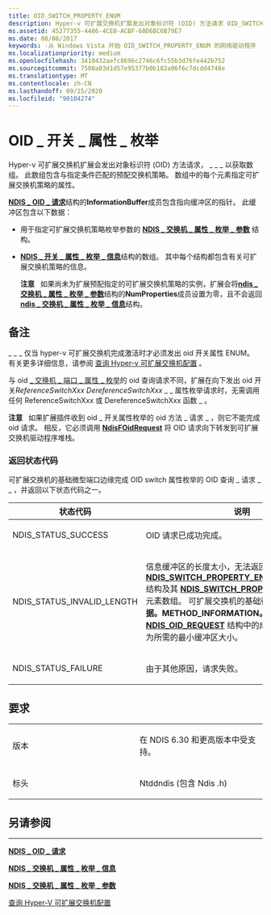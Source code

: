 ```yaml
---
title: OID_SWITCH_PROPERTY_ENUM
description: Hyper-v 可扩展交换机扩展发出对象标识符 (OID) 方法请求 OID_SWITCH_PROPERTY_ENUM 获取数组。
ms.assetid: 45277355-4486-4CE0-ACBF-68D6BC6B79E7
ms.date: 08/08/2017
keywords: -从 Windows Vista 开始 OID_SWITCH_PROPERTY_ENUM 的网络驱动程序
ms.localizationpriority: medium
ms.openlocfilehash: 3410432aefc8696c2746c6fc55b3d76fe442b752
ms.sourcegitcommit: 7500a03d1d57e95377b0b182a06f6c7dcdd4748e
ms.translationtype: MT
ms.contentlocale: zh-CN
ms.lasthandoff: 09/15/2020
ms.locfileid: "90104274"
---
```

# <a name="oid_switch_property_enum"></a>OID \_ 开关 \_ 属性 \_ 枚举


Hyper-v 可扩展交换机扩展会发出对象标识符 (OID) 方法请求， \_ \_ \_ 以获取数组。 此数组包含与指定条件匹配的预配交换机策略。 数组中的每个元素指定可扩展交换机策略的属性。

[**NDIS \_ OID \_ 请求**](/windows-hardware/drivers/ddi/ndis/ns-ndis-_ndis_oid_request)结构的**InformationBuffer**成员包含指向缓冲区的指针。 此缓冲区包含以下数据：

-   用于指定可扩展交换机策略枚举参数的 [**NDIS \_ 交换机 \_ 属性 \_ 枚举 \_ 参数**](/windows-hardware/drivers/ddi/ntddndis/ns-ntddndis-_ndis_switch_property_enum_parameters) 结构。

-   [**NDIS \_ 开关 \_ 属性 \_ 枚举 \_ 信息**](/windows-hardware/drivers/ddi/ntddndis/ns-ntddndis-_ndis_switch_property_enum_info)结构的数组。 其中每个结构都包含有关可扩展交换机策略的信息。

    **注意**   如果尚未为扩展预配指定的可扩展交换机策略的实例，扩展会将[**ndis \_ 交换机 \_ 属性 \_ 枚举 \_ 参数**](/windows-hardware/drivers/ddi/ntddndis/ns-ntddndis-_ndis_switch_property_enum_parameters)结构的**NumProperties**成员设置为零，且不会返回[**ndis \_ 交换机 \_ 属性 \_ 枚举 \_ 信息**](/windows-hardware/drivers/ddi/ntddndis/ns-ntddndis-_ndis_switch_property_enum_info)结构。

     

<a name="remarks"></a>备注
-------

\_ \_ \_ 仅当 hyper-v 可扩展交换机完成激活时才必须发出 oid 开关属性 ENUM。 有关更多详细信息，请参阅 [查询 Hyper-v 可扩展交换机配置](./querying-the-hyper-v-extensible-switch-configuration.md) 。

与 oid [ \_ 交换机 \_ 端口 \_ 属性 \_ 枚举](oid-switch-port-property-enum.md)的 oid 查询请求不同，扩展在向下发出 oid 开关*ReferenceSwitchXxx* *DereferenceSwitchXxx* \_ \_ 属性枚举请求时，无需调用任何 ReferenceSwitchXxx 或 DereferenceSwitchXxx 函数 \_ 。

**注意**   如果扩展插件收到 oid \_ 开关属性枚举的 oid 方法 \_ 请求 \_ ，则它不能完成 oid 请求。 相反，它必须调用 [**NdisFOidRequest**](/windows-hardware/drivers/ddi/ndis/nf-ndis-ndisfoidrequest) 将 OID 请求向下转发到可扩展交换机驱动程序堆栈。

 

### <a name="return-status-codes"></a>返回状态代码

可扩展交换机的基础微型端口边缘完成 OID switch 属性枚举的 OID 查询 \_ 请求 \_ \_ ，并返回以下状态代码之一。

<table>
<colgroup>
<col width="50%" />
<col width="50%" />
</colgroup>
<thead>
<tr class="header">
<th>状态代码</th>
<th>说明</th>
</tr>
</thead>
<tbody>
<tr class="odd">
<td><p>NDIS_STATUS_SUCCESS</p></td>
<td><p>OID 请求已成功完成。</p></td>
</tr>
<tr class="even">
<td><p>NDIS_STATUS_INVALID_LENGTH</p></td>
<td><p>信息缓冲区的长度太小，无法返回 <a href="/windows-hardware/drivers/ddi/ntddndis/ns-ntddndis-_ndis_switch_property_enum_parameters" data-raw-source="[&lt;strong&gt;NDIS_SWITCH_PROPERTY_ENUM_PARAMETERS&lt;/strong&gt;](/windows-hardware/drivers/ddi/ntddndis/ns-ntddndis-_ndis_switch_property_enum_parameters)"><strong>NDIS_SWITCH_PROPERTY_ENUM_PARAMETERS</strong></a> 结构及其 <a href="/windows-hardware/drivers/ddi/ntddndis/ns-ntddndis-_ndis_switch_property_enum_info" data-raw-source="[&lt;strong&gt;NDIS_SWITCH_PROPERTY_ENUM_INFO&lt;/strong&gt;](/windows-hardware/drivers/ddi/ntddndis/ns-ntddndis-_ndis_switch_property_enum_info)"><strong>NDIS_SWITCH_PROPERTY_ENUM_INFO</strong></a> 元素数组。 可扩展交换机的基础微型端口边缘设置 <strong>数据。METHOD_INFORMATION。</strong> 将 <a href="/windows-hardware/drivers/ddi/ndis/ns-ndis-_ndis_oid_request" data-raw-source="[&lt;strong&gt;NDIS_OID_REQUEST&lt;/strong&gt;](/windows-hardware/drivers/ddi/ndis/ns-ndis-_ndis_oid_request)"><strong>NDIS_OID_REQUEST</strong></a> 结构中的成员 BytesNeeded 为所需的最小缓冲区大小。</p></td>
</tr>
<tr class="odd">
<td><p>NDIS_STATUS_FAILURE</p></td>
<td><p>由于其他原因，请求失败。</p></td>
</tr>
</tbody>
</table>

 

<a name="requirements"></a>要求
------------

<table>
<colgroup>
<col width="50%" />
<col width="50%" />
</colgroup>
<tbody>
<tr class="odd">
<td><p>版本</p></td>
<td><p>在 NDIS 6.30 和更高版本中受支持。</p></td>
</tr>
<tr class="even">
<td><p>标头</p></td>
<td>Ntddndis (包含 Ndis .h) </td>
</tr>
</tbody>
</table>

## <a name="see-also"></a>另请参阅


****
[**NDIS \_ OID \_ 请求**](/windows-hardware/drivers/ddi/ndis/ns-ndis-_ndis_oid_request)

[**NDIS \_ 交换机 \_ 属性 \_ 枚举 \_ 信息**](/windows-hardware/drivers/ddi/ntddndis/ns-ntddndis-_ndis_switch_property_enum_info)

[**NDIS \_ 交换机 \_ 属性 \_ 枚举 \_ 参数**](/windows-hardware/drivers/ddi/ntddndis/ns-ntddndis-_ndis_switch_property_enum_parameters)

[查询 Hyper-V 可扩展交换机配置](./querying-the-hyper-v-extensible-switch-configuration.md)

